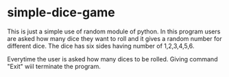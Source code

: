 # simple-dice-game
This is just a simple use of random module of python. In this program users are asked how many dice they want to roll and it gives a random number for different dice.
The dice has six sides having number of 1,2,3,4,5,6.

Everytime the user is asked how many dices to be rolled.
Giving command "Exit" wiil terminate the program.
